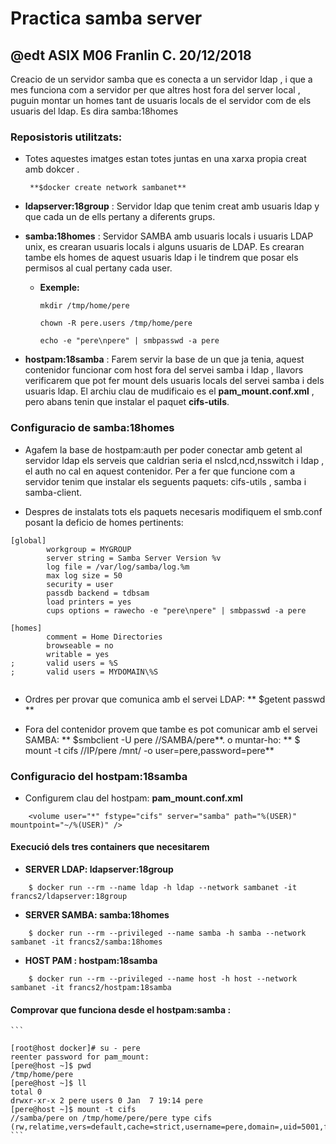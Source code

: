 # Practica samba server
## @edt ASIX M06 Franlin C. 20/12/2018

Creacio de un servidor samba que es conecta a un servidor ldap , i que a mes funciona com a servidor per
que altres host fora del server local , puguin montar un homes tant de usuaris locals de el servidor com de 
els usuaris del ldap. 
Es dira samba:18homes

### Reposistoris utilitzats:
* Totes aquestes imatges estan totes juntas en una xarxa propia creat amb dokcer .

       **$docker create network sambanet** 

* **ldapserver:18group** : Servidor ldap que tenim creat amb usuaris ldap y que cada un de ells pertany a diferents grups. 

* **samba:18homes** : Servidor SAMBA amb usuaris locals i usuaris LDAP unix, es crearan usuaris locals i alguns usuaris de LDAP.
Es crearan tambe els homes de aquest usuaris ldap i le tindrem que posar els permisos al cual pertany cada user.

    * **Exemple:**

        ```
        mkdir /tmp/home/pere
  
        chown -R pere.users /tmp/home/pere

        echo -e "pere\npere" | smbpasswd -a pere
        ```

* **hostpam:18samba** :  Farem servir la base de un que ja tenia, aquest contenidor funcionar com host fora del servei samba i ldap , llavors verificarem que pot fer mount dels usuaris locals del servei samba i dels usuaris ldap. El archiu clau de mudificaio es el **pam_mount.conf.xml** , pero abans tenin que instalar el paquet **cifs-utils**.


### Configuracio de samba:18homes

* Agafem la base de hostpam:auth per poder conectar amb getent al servidor ldap els serveis que caldrian seria el nslcd,ncd,nsswitch i ldap , el auth no cal en aquest contenidor. Per a fer que funcione com a servidor tenim que instalar els seguents paquets: cifs-utils , samba i samba-client.

* Despres de instalats tots els paquets necesaris modifiquem el smb.conf posant la deficio de homes pertinents:

```
[global]
        workgroup = MYGROUP
        server string = Samba Server Version %v
        log file = /var/log/samba/log.%m
        max log size = 50
        security = user
        passdb backend = tdbsam
        load printers = yes
        cups options = rawecho -e "pere\npere" | smbpasswd -a pere

[homes]
        comment = Home Directories
        browseable = no
        writable = yes
;       valid users = %S
;       valid users = MYDOMAIN\%S


```
* Ordres per provar que comunica amb el servei LDAP:
    ** $getent passwd **

* Fora del contenidor provem que tambe es pot comunicar amb el servei SAMBA: ** $smbclient -U pere //SAMBA/pere**. o muntar-ho:  ** $ mount -t cifs //IP/pere /mnt/ -o user=pere,password=pere**

### Configuracio del hostpam:18samba

* Configurem clau del hostpam:  **pam_mount.conf.xml**

```
    <volume user="*" fstype="cifs" server="samba" path="%(USER)"  mountpoint="~/%(USER)" />

```


#### Execució dels tres containers que necesitarem

* **SERVER LDAP: ldapserver:18group**

```
    $ docker run --rm --name ldap -h ldap --network sambanet -it francs2/ldapserver:18group

```

* **SERVER SAMBA: samba:18homes**

```
    $ docker run --rm --privileged --name samba -h samba --network sambanet -it francs2/samba:18homes

```

* **HOST PAM : hostpam:18samba**

```
    $ docker run --rm --privileged --name host -h host --network sambanet -it francs2/hostpam:18samba

```

#### Comprovar que funciona desde el hostpam:samba :

	```
	
	[root@host docker]# su - pere
	reenter password for pam_mount:
	[pere@host ~]$ pwd
	/tmp/home/pere
	[pere@host ~]$ ll
	total 0
	drwxr-xr-x 2 pere users 0 Jan  7 19:14 pere
	[pere@host ~]$ mount -t cifs
	//samba/pere on /tmp/home/pere/pere type cifs (rw,relatime,vers=default,cache=strict,username=pere,domain=,uid=5001,forceuid,gid=100,forcegid,addr=172.19.0.3,file_mode=0755,dir_mode=0755,soft,nounix,serverino,mapposix,rsize=1048576,wsize=1048576,echo_interval=60,actimeo=1)
	```



